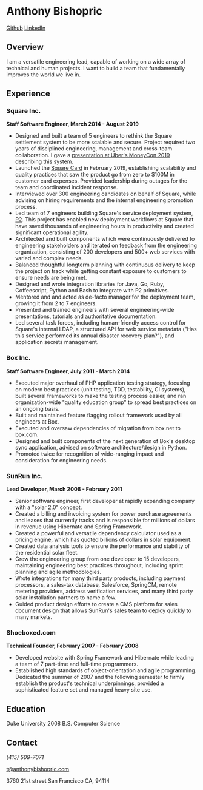 # Anthony Bishopric 

[Github](github.com/anthonybishopric)
[LinkedIn](linkedin.com/in/anthonybishopric)

## Overview
I am a versatile engineering lead, capable of working on a wide array of technical and human projects. I want to build a team that fundamentally improves the world we live in. 

## Experience

### Square Inc.
**Staff Software Engineer, March 2014 - August 2019**

* Designed and built a team of 5 engineers to rethink the Square settlement system to be more scalable and secure. Project required two years of disciplined engineering, management and cross-team collaboration. I gave a [presentation at Uber's MoneyCon 2019](https://www.youtube.com/watch?v=I_Pt_i3ntGw) describing this system. 
* Launched the [Square Card](https://squareup.com/us/en/business-debit-card) in February 2019, establishing scalability and quality practices that saw the product go from zero to $100M in customer card expenses. Provided leadership during outages for the team and coordinated incident response.
* Interviewed over 300 engineering candidates on behalf of Square, while advising on hiring requirements and the internal engineering promotion process.
* Led team of 7 engineers building Square's service deployment system, [P2](https://github.com/square/p2). This project has enabled new deployment workflows at Square that have saved thousands of engineering hours in productivity and created significant operational agility.
* Architected and built components which were continuously delivered to engineering stakeholders and iterated on feedback from the engineering organization, consisting of 200 developers and 500+ web services with varied and complex needs.
* Balanced thoughtful longterm planning with continuous delivery to keep the project on track while getting constant exposure to customers to ensure needs are being met.
* Designed and wrote integration libraries for Java, Go, Ruby, Coffeescript, Python and Bash to integrate with P2 primitives.
* Mentored and and acted as de-facto manager for the deployment team, growing it from 2 to 7 engineers.
* Presented and trained engineers with several engineering-wide presentations, tutorials and authoritative documentation.
* Led several task forces, including human-friendly access control for Square's internal LDAP, a structured API for web service metadata ("Has this service performed its annual disaster recovery plan?"), and application secrets management.


### Box Inc.
**Staff Software Engineer, July 2011 - March 2014**

* Executed major overhaul of PHP application testing strategy, focusing on modern best practices (unit testing, TDD, testability, CI systems), built several frameworks to make the testing process easier, and ran organization-wide "quality education group" to spread best practices on an ongoing basis.
* Built and maintained feature flagging rollout framework used by all engineers at Box.
* Executed and oversaw dependencies of migration from box.net to box.com. 
* Designed and built components of the next generation of Box's desktop sync application, advised on software architecture/design in Python.
* Promoted twice for recognition of wide-ranging impact and consideration for engineering needs.

### SunRun Inc.
**Lead Developer, March 2008 - February 2011**

* Senior software engineer, first developer at rapidly expanding company with a "solar 2.0" concept. 
* Created a billing and invoicing system for power purchase agreements and leases that currently tracks and is responsible for millions of dollars in revenue using Hibernate and Spring Framework.
* Created a powerful and versatile dependency calculator used as a pricing engine, which has quoted billions of dollars in solar equipment.
* Created data analysis tools to ensure the performance and stability of the residential solar fleet.
* Grew the engineering group from one developer to 15 developers, maintaining engineering best practices throughout, including sprint planning and agile methodologies.
* Wrote integrations for many third party products, including payment processors, a sales-tax database, Salesforce, SpringCM, remote metering providers, address verification services, and many third party solar installation partners to name a few.
* Guided product design efforts to create a CMS platform for sales document design that allows SunRun's sales team to deploy quickly to many markets.

### Shoeboxed.com
**Technical Founder, February 2007 - February 2008**

* Developed website with Spring Framework and Hibernate while leading a team of 7 part-time and full-time programmers. 
* Established high standards of object-orientation and agile programming. Dedicated the summer of 2007 and the following semester to firmly establish the product's technical underpinnings, provided a sophisticated feature set and managed heavy site use.

## Education
Duke University 2008
B.S. Computer Science

## Contact

_(415) 509-7071_

t@anthonybishopric.com

3760 21st street
San Francisco CA, 94114